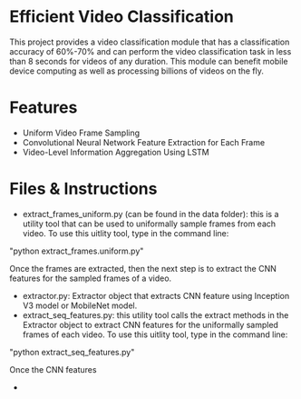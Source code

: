 # Efficient Video Classification
This project provides a video classification module that has a classification accuracy of 60%-70% and can perform the video
classification task in less than 8 seconds for videos of any duration. This module can benefit mobile device computing as well as processing billions of videos on the fly.

# Features
- Uniform Video Frame Sampling
- Convolutional Neural Network Feature Extraction for Each Frame
- Video-Level Information Aggregation Using LSTM

# Files & Instructions
- extract_frames_uniform.py (can be found in the data folder): this is a utility tool that can be used to uniformally sample frames from each video. To use this uitlity tool, type in the command line:

"python extract_frames.uniform.py"

Once the frames are extracted, then the next step is to extract the CNN features for the sampled frames of a video. 

- extractor.py: Extractor object that extracts CNN feature using Inception V3 model or MobileNet model.
- extract_seq_features.py: this utility tool calls the extract methods in the Extractor object to extract CNN features for the uniformally sampled frames of each video. To use this uitlity tool, type in the command line:

"python extract_seq_features.py"

Once the CNN features

- 

